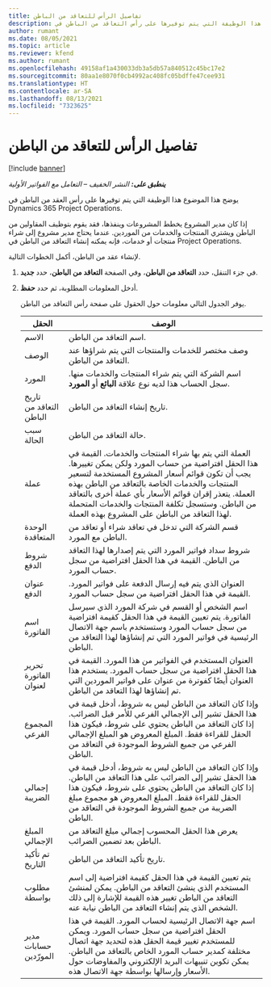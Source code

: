 ```yaml
---
title: تفاصيل الرأس للتعاقد من الباطن
description: يوضح هذا الموضوع هذا الوظيفة التي يتم توفيرها على رأس التعاقد من الباطن في Project Operations.
author: rumant
ms.date: 08/05/2021
ms.topic: article
ms.reviewer: kfend
ms.author: rumant
ms.openlocfilehash: 49158af1a430033db3a5db57a840512c45bc17e2
ms.sourcegitcommit: 80aa1e8070f0cb4992ac408fc05bdffe47cee931
ms.translationtype: HT
ms.contentlocale: ar-SA
ms.lasthandoff: 08/13/2021
ms.locfileid: "7323625"
---
```

# <a name="header-details-for-subcontracts"></a>تفاصيل الرأس للتعاقد من الباطن

[!include [banner](../../includes/dataverse-preview.md)]

_**ينطبق على:** النشر الخفيف – التعامل مع الفواتير الأولية_

يوضح هذا الموضوع هذا الوظيفة التي يتم توفيرها على رأس العقد من الباطن في Dynamics 365 Project Operations.

إذا كان مدير المشروع يخطط المشروعات وينفذها، فقد يقوم بتوظيف المقاولين من الباطن ويشتري المنتجات والخدمات من الموردين. عندما يحتاج مدير مشروع إلى شراء منتجات أو خدمات، فإنه يمكنه إنشاء التعاقد من الباطن في Project Operations.

لإنشاء عقد من الباطن، أكمل الخطوات التالية.

1. في جزء التنقل، حدد **التعاقد من الباطن**، وفي الصفحة **التعاقد من الباطن**، حدد **جديد**.
2. أدخل المعلومات المطلوبة، ثم حدد **حفظ**.

    يوفر الجدول التالي معلومات حول الحقول على صفحة رأس التعاقد من الباطن.

    | **الحقل** | **الوصف** |
    | --- | --- | 
    | الاسم  | اسم التعاقد من الباطن. |
    | الوصف  | وصف مختصر للخدمات والمنتجات التي يتم شراؤها عند التعاقد من الباطن. |
    | المورد | اسم الشركة التي يتم شراء المنتجات والخدمات منها. سجل الحساب هذا لديه نوع علاقة **البائع** أو **المورد**. |
    | تاريخ التعاقد من الباطن | تاريخ إنشاء التعاقد من الباطن. |
    | سبب الحالة  | حالة التعاقد من الباطن. |
    | عملة | العملة التي يتم بها شراء المنتجات والخدمات. القيمة في هذا الحقل افتراضية من حساب المورد ولكن يمكن تغييرها. يجب أن تكون قوائم أسعار المشروع المستخدمة لتسعير المنتجات والخدمات الخاصة بالتعاقد من الباطن بهذه العملة. يتعذر إقران قوائم الأسعار بأي عملة أخرى بالتعاقد من الباطن. وستسجل تكلفة المنتجات والخدمات المتحملة لهذا التعاقد من الباطن على المشروع بهذه العملة. |
    | الوحدة المتعاقدة | قسم الشركة التي تدخل في تعاقد شراء أو تعاقد من الباطن مع المورد. |
    | شروط الدفع | شروط سداد فواتير المورد التي يتم إصدارها لهذا التعاقد من الباطن. القيمة في هذا الحقل افتراضية من سجل حساب المورد. |
    | عنوان الدفع | العنوان الذي يتم فيه إرسال الدفعة على فواتير المورد. القيمة في هذا الحقل افتراضية من سجل حساب المورد. |
    | اسم الفاتورة | اسم الشخص أو القسم في شركة المورد الذي سيرسل الفاتورة. يتم تعيين القيمة في هذا الحقل كقيمة افتراضية من سجل حساب المورد وستستخدم باسم جهة الاتصال الرئيسية في فواتير المورد التي تم إنشاؤها لهذا التعاقد من الباطن. |
    | تحرير الفاتورة لعنوان | العنوان المستخدم في الفواتير من هذا المورد. القيمة في هذا الحقل افتراضية من سجل حساب المورد. يستخدم هذا العنوان أيضًا كفوترة من عنوان على فواتير الموردين التي تم إنشاؤها لهذا التعاقد من الباطن. |
    | المجموع الفرعي | وإذا كان التعاقد من الباطن ليس به شروط، أدخل قيمة في هذا الحقل تشير إلى الإجمالي الفرعي للأمر قبل الضرائب. إذا كان التعاقد من الباطن يحتوي على شروط، فيكون هذا الحقل للقراءة فقط. المبلغ المعروض هو المبلغ الإجمالي الفرعي من جميع الشروط الموجودة في التعاقد من الباطن. |
    | ‏‫إجمالي الضريبة‬ | وإذا كان التعاقد من الباطن ليس به شروط، أدخل قيمة في هذا الحقل تشير إلى الضرائب على هذا التعاقد من الباطن. إذا كان التعاقد من الباطن يحتوي على شروط، فيكون هذا الحقل للقراءة فقط. المبلغ المعروض هو مجموع مبلغ الضريبة من جميع الشروط الموجودة في التعاقد من الباطن. |
    | ‏‫المبلغ الإجمالي |  يعرض هذا الحقل المحسوب إجمالي مبلغ التعاقد من الباطن بعد تضمين الضرائب.  |
    | تم تأكيد التاريخ | تاريخ تأكيد التعاقد من الباطن.  |
    | مطلوب بواسطة | يتم تعيين القيمة في هذا الحقل كقيمة افتراضية إلى اسم المستخدم الذي ينشئ التعاقد من الباطن. يمكن لمنشئ التعاقد من الباطن تغيير هذه القيمة للإشارة إلى ذلك الشخص الذي يتم إنشاء التعاقد من الباطن نيابة عنه.  |
    | مدير حسابات المورّدين | اسم جهة الاتصال الرئيسية لحساب المورد. القيمة في هذا الحقل افتراضية من سجل حساب المورد. ويمكن للمستخدم تغيير قيمة الحقل هذه لتحديد جهة اتصال مختلفة كمدير حساب المورد الخاص بالتعاقد من الباطن. يمكن تكوين تنبيهات البريد الإلكتروني والمفاوضات حول الأسعار وإرسالها بواسطة جهة الاتصال هذه. |


